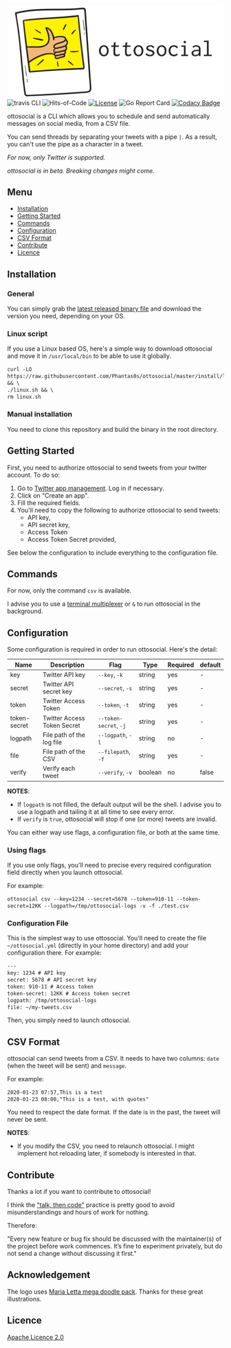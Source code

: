 ![ottosocial logo](./logo.png)
![travis CLI](https://api.travis-ci.org/Phantas0s/ottosocial.svg?branch=master&style=for-the-badge) ![Hits-of-Code](https://hitsofcode.com/github/phantas0s/devdash) [![License](https://img.shields.io/badge/License-Apache%202.0-blue.svg)](https://opensource.org/licenses/Apache-2.0) ![Go Report Card](https://goreportcard.com/badge/github.com/Phantas0s/ottosocial) [![Codacy Badge](https://api.codacy.com/project/badge/Grade/8d788aa393a44def853e7cd90b403164)](https://www.codacy.com/manual/Phantas0s/ottosocial?utm_source=github.com&amp;utm_medium=referral&amp;utm_content=Phantas0s/ottosocial&amp;utm_campaign=Badge_Grade)

ottosocial is a CLI which allows you to schedule and send automatically messages on social media, from a CSV file.

You can send threads by separating your tweets with a pipe `|`. As a result, you can't use the pipe as a character in a tweet.

*For now, only Twitter is supported.*

*ottosocial is in beta. Breaking changes might come.*

## Menu

* [Installation](#installation)
* [Getting Started](#getting-started)
* [Commands](#commands)
* [Configuration](#configuration)
* [CSV Format](#csv-format)
* [Contribute](#contribute)
* [Licence](#licence)

## Installation

### General

You can simply grab the [latest released binary file](https://github.com/Phantas0s/ottosocial/releases/latest) and download the version you need, depending on your OS.

### Linux script

If you use a Linux based OS, here's a simple way to download ottosocial and move it in `/usr/local/bin` to be able to use it globally.

```shell
curl -LO https://raw.githubusercontent.com/Phantas0s/ottosocial/master/install/linux.sh && \
./linux.sh && \
rm linux.sh
```

### Manual installation

You need to clone this repository and build the binary in the root directory.

## Getting Started

First, you need to authorize ottosocial to send tweets from your twitter account. To do so:

1. Go to [Twitter app management](https://developer.twitter.com/en/apps). Log in if necessary.
2. Click on "Create an app".
3. Fill the required fields.
4. You'll need to copy the following to authorize ottosocial to send tweets:
    * API key, 
    * API secret key, 
    * Access Token 
    * Access Token Secret provided, 

See below the configuration to include everything to the configuration file.

## Commands

For now, only the command `csv` is available.

I advise you to use a [terminal multiplexer](https://thevaluable.dev/tmux-boost-productivity-terminal/) or `&` to run ottosocial in the background.

## Configuration

Some configuration is required in order to run ottosocial. Here's the detail:

| Name             | Description                     | Flag                       | Type         | Required   | default   |
| ---------------- | ------------------------------- | -------------------------- | ------------ | ---------- | --------- |
| key              | Twitter API key                 | `--key`, `-k`              | string       | yes        | -         |
| secret           | Twitter API secret key          | `--secret`, `-s`           | string       | yes        | -         |
| token            | Twitter Access Token            | `--token`, `-t`            | string       | yes        | -         |
| token-secret     | Twitter Access Token Secret     | `--token-secret`, `-j`     | string       | yes        | -         |
| logpath          | File path of the log file       | `--logpath`, `-l`          | string       | no         | -         |
| file             | File path of the CSV            | `--filepath`, `-f`         | string       | yes        | -         |
| verify           | Verify each tweet               | `--verify`, `-v`           | boolean      | no         | false     |

**NOTES**: 

* If `logpath` is not filled, the default output will be the shell. I advise you to use a logpath and tailing it at all time to see every error.
* If `verify` is `true`, ottosocial will stop if one (or more) tweets are invalid.

You can either way use flags, a configuration file, or both at the same time.

### Using flags

If you use only flags, you'll need to precise every required configuration field directly when you launch ottosocial.

For example:

```
ottosocial csv --key=1234 --secret=5678 --token=910-11 --token-secret=12KK --logpath=/tmp/ottosocial-logs -v -f ./test.csv
```

### Configuration File

This is the simplest way to use ottosocial. You'll need to create the file `~/ottosocial.yml` (directly in your home directory) and add your configuration there. For example:

```
---
key: 1234 # API key
secret: 5678 # API secret key
token: 910-11 # Access token
token-secret: 12KK # Access token secret
logpath: /tmp/ottosocial-logs
file: ~/my-tweets.csv
```

Then, you simply need to launch ottosocial.

## CSV Format

ottosocial can send tweets from a CSV. It needs to have two columns: `date` (when the tweet will be sent) and `message`.

For example:

```csv
2020-01-23 07:57,This is a test
2020-01-23 08:00,"This is a test, with quotes"
```

You need to respect the date format. If the date is in the past, the tweet will never be sent.

**NOTES**:

* If you modify the CSV, you need to relaunch ottosocial. I might implement hot reloading later, if somebody is interested in that.

## Contribute

Thanks a lot if you want to contribute to ottosocial!

I think the ["talk, then code"](https://dave.cheney.net/tag/contributing) practice is pretty good to avoid misunderstandings and hours of work for nothing.

Therefore:

"Every new feature or bug fix should be discussed with the maintainer(s) of the project before work commences. It’s fine to experiment privately, but do not send a change without discussing it first."

## Acknowledgement

The logo uses [Maria Letta mega doodle pack](https://github.com/MariaLetta/mega-doodles-pack). Thanks for these great illustrations.

## Licence

[Apache Licence 2.0](https://choosealicense.com/licenses/apache-2.0/)
